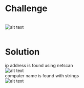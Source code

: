 # Challenge #
<br>![alt text](https://github.com/bzyo/CTFs/blob/master/2018/otter_ctf/memory_forensics/imgs/mem_forensics002-1.png)
<br><br>
# Solution #
ip address is found using netscan
<br>![alt text](https://github.com/bzyo/CTFs/blob/master/2018/otter_ctf/memory_forensics/imgs/mem_forensics002-3.png)<br>
computer name is found with strings
<br>![alt text](https://github.com/bzyo/CTFs/blob/master/2018/otter_ctf/memory_forensics/imgs/mem_forensics002-2.png)
